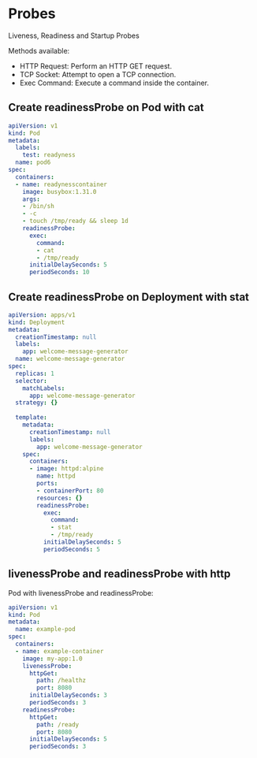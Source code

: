 # Probes
Liveness, Readiness and Startup Probes

Methods available:
* HTTP Request: Perform an HTTP GET request.
* TCP Socket: Attempt to open a TCP connection.
* Exec Command: Execute a command inside the container.

## Create readinessProbe on Pod with cat

```yaml
apiVersion: v1
kind: Pod
metadata:
  labels:
    test: readyness
  name: pod6
spec:
  containers:
  - name: readynesscontainer
    image: busybox:1.31.0
    args:
    - /bin/sh
    - -c
    - touch /tmp/ready && sleep 1d
    readinessProbe:
      exec:
        command:
        - cat
        - /tmp/ready
      initialDelaySeconds: 5
      periodSeconds: 10
```

## Create readinessProbe on Deployment with stat
```yaml
apiVersion: apps/v1
kind: Deployment
metadata:
  creationTimestamp: null
  labels:
    app: welcome-message-generator
  name: welcome-message-generator
spec:
  replicas: 1
  selector:
    matchLabels:
      app: welcome-message-generator
  strategy: {}
  
  template:
    metadata:
      creationTimestamp: null
      labels:
        app: welcome-message-generator
    spec:
      containers:
      - image: httpd:alpine
        name: httpd
        ports:
        - containerPort: 80
        resources: {}
        readinessProbe:
          exec:
            command:
            - stat
            - /tmp/ready
          initialDelaySeconds: 5
          periodSeconds: 5
```

## livenessProbe and readinessProbe with http
Pod with livenessProbe and readinessProbe:

```yaml
apiVersion: v1
kind: Pod
metadata:
  name: example-pod
spec:
  containers:
  - name: example-container
    image: my-app:1.0
    livenessProbe:
      httpGet:
        path: /healthz
        port: 8080
      initialDelaySeconds: 3
      periodSeconds: 3
    readinessProbe:
      httpGet:
        path: /ready
        port: 8080
      initialDelaySeconds: 5
      periodSeconds: 3
```
